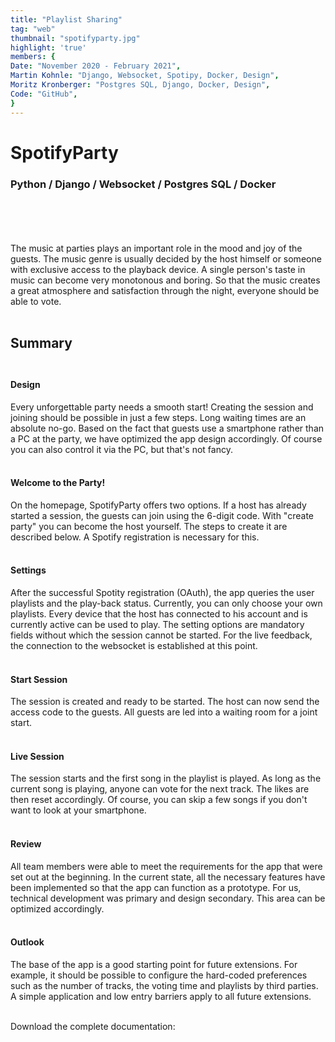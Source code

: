 ```yaml
---
title: "Playlist Sharing"
tag: "web"
thumbnail: "spotifyparty.jpg"
highlight: 'true'
members: {
Date: "November 2020 - February 2021",    
Martin Kohnle: "Django, Websocket, Spotipy, Docker, Design",
Moritz Kronberger: "Postgres SQL, Django, Docker, Design",
Code: "GitHub",
}
---
```


# SpotifyParty

### Python / Django / Websocket / Postgres SQL / Docker <br /> <br />

<team :members="members"></team>

<br /> <br />

The music at parties plays an important role in the mood and joy of the guests. The music genre is
usually decided by the host himself or someone with exclusive access to the playback device. A single
person's taste in music can become very monotonous and boring. So that the music creates a
great atmosphere and satisfaction through the night, everyone should be able to vote. <br /> <br />

<image-loader height="overview_image_400" image="dev/spotifyparty/title"></image-loader>



## Summary <br /> <br />

#### Design

Every unforgettable party needs a smooth start! Creating the session and joining should be possible in just a few steps. Long waiting times are an absolute no-go.
Based on the fact that guests use a smartphone rather than a PC at the party, we have optimized the app design accordingly.
Of course you can also control it via the PC, but that's not fancy.<br /> <br />

#### Welcome to the Party! <br />

On the homepage, SpotifyParty offers two options. If a host has already started a session, the guests can join using the 6-digit code.
With "create party" you can become the host yourself. The steps to create it are described below.
A Spotify registration is necessary for this. <br /> <br />

#### Settings <br />

After the successful Spotity registration (OAuth), the app queries the user playlists and the play-back status.
Currently, you can only choose your own playlists. Every device that the host has connected to his account and
is currently active can be used to play. The setting options are mandatory fields without which the session cannot be started.
For the live feedback, the connection to the websocket is established at this point.<br /> <br />

<image-loader height="overview_image_400" image="dev/spotifyparty/first"></image-loader>

#### Start Session <br />

The session is created and ready to be started. The host can now send the access code to the guests. All guests are led into a waiting room for a joint start.
<br /> <br />

#### Live Session <br />

The session starts and the first song in the playlist is played. As long as the current song is playing,
anyone can vote for the next track. The likes are then reset accordingly.
Of course, you can skip a few songs if you don't want to look at your smartphone.
<br /> <br />

<image-loader height="overview_image_400" image="dev/spotifyparty/second"></image-loader>

#### Review <br />

All team members were able to meet the requirements for the app that were set out at the beginning.
In the current state, all the necessary features have been implemented so that the app can function as a prototype.
For us, technical development was primary and design secondary. This area can be optimized accordingly.
<br /> <br />

#### Outlook <br />

The base of the app is a good starting point for future extensions.
For example, it should be possible to configure the hard-coded preferences such as the number of tracks,
the voting time and playlists by third parties. A simple application and low entry barriers apply to all future extensions.
<br /> <br />

Download the complete documentation:
<pdf-loader doc="docs/spotifyparty.pdf"></pdf-loader>
